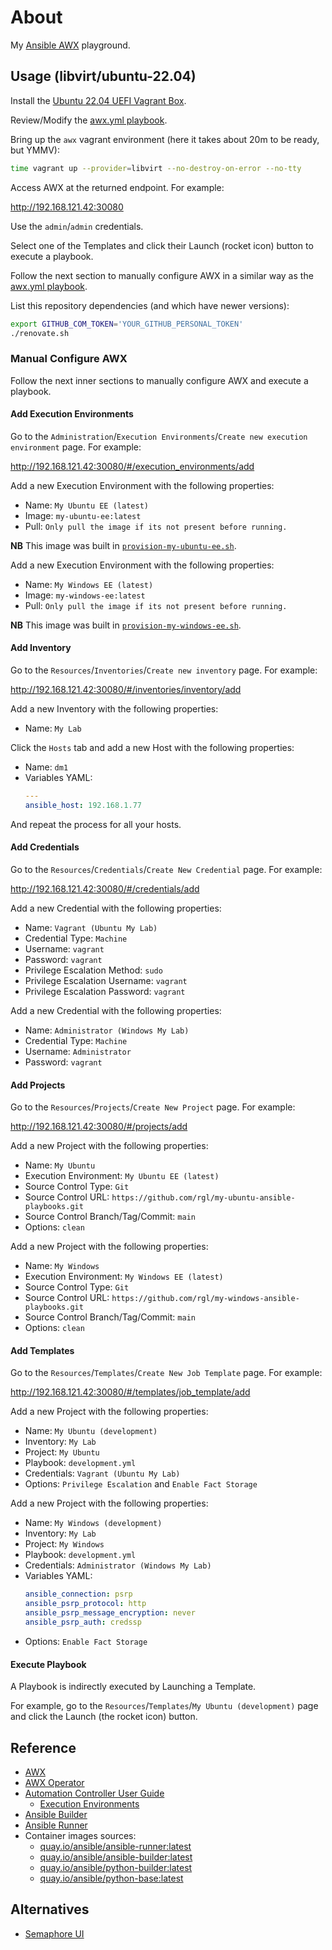 # About

My [Ansible AWX](https://github.com/ansible/awx) playground.

## Usage (libvirt/ubuntu-22.04)

Install the [Ubuntu 22.04 UEFI Vagrant Box](https://github.com/rgl/ubuntu-vagrant).

Review/Modify the [awx.yml playbook](playbooks/project/awx.yml).

Bring up the `awx` vagrant environment (here it takes about 20m to be ready, but YMMV):

```bash
time vagrant up --provider=libvirt --no-destroy-on-error --no-tty
```

Access AWX at the returned endpoint. For example:

http://192.168.121.42:30080

Use the `admin`/`admin` credentials.

Select one of the Templates and click their Launch (rocket icon) button to execute a playbook.

Follow the next section to manually configure AWX in a similar way as the [awx.yml playbook](playbooks/project/awx.yml).

List this repository dependencies (and which have newer versions):

```bash
export GITHUB_COM_TOKEN='YOUR_GITHUB_PERSONAL_TOKEN'
./renovate.sh
```

### Manual Configure AWX

Follow the next inner sections to manually configure AWX and execute a playbook.

#### Add Execution Environments

Go to the `Administration`/`Execution Environments`/`Create new execution environment` page. For example:

http://192.168.121.42:30080/#/execution_environments/add

Add a new Execution Environment with the following properties:

* Name: `My Ubuntu EE (latest)`
* Image: `my-ubuntu-ee:latest`
* Pull: `Only pull the image if its not present before running.`

**NB** This image was built in [`provision-my-ubuntu-ee.sh`](provision-my-ubuntu-ee.sh).

Add a new Execution Environment with the following properties:

* Name: `My Windows EE (latest)`
* Image: `my-windows-ee:latest`
* Pull: `Only pull the image if its not present before running.`

**NB** This image was built in [`provision-my-windows-ee.sh`](provision-my-windows-ee.sh).

#### Add Inventory

Go to the `Resources`/`Inventories`/`Create new inventory` page. For example:

http://192.168.121.42:30080/#/inventories/inventory/add

Add a new Inventory with the following properties:

* Name: `My Lab`

Click the `Hosts` tab and add a new Host with the following properties:

* Name: `dm1`
* Variables YAML:
    ```yaml
    ---
    ansible_host: 192.168.1.77
    ```

And repeat the process for all your hosts.

#### Add Credentials

Go to the `Resources`/`Credentials`/`Create New Credential` page. For example:

http://192.168.121.42:30080/#/credentials/add

Add a new Credential with the following properties:

* Name: `Vagrant (Ubuntu My Lab)`
* Credential Type: `Machine`
* Username: `vagrant`
* Password: `vagrant`
* Privilege Escalation Method: `sudo`
* Privilege Escalation Username: `vagrant`
* Privilege Escalation Password: `vagrant`

Add a new Credential with the following properties:

* Name: `Administrator (Windows My Lab)`
* Credential Type: `Machine`
* Username: `Administrator`
* Password: `vagrant`

#### Add Projects

Go to the `Resources`/`Projects`/`Create New Project` page. For example:

http://192.168.121.42:30080/#/projects/add

Add a new Project with the following properties:

* Name: `My Ubuntu`
* Execution Environment: `My Ubuntu EE (latest)`
* Source Control Type: `Git`
* Source Control URL: `https://github.com/rgl/my-ubuntu-ansible-playbooks.git`
* Source Control Branch/Tag/Commit: `main`
* Options: `clean`

Add a new Project with the following properties:

* Name: `My Windows`
* Execution Environment: `My Windows EE (latest)`
* Source Control Type: `Git`
* Source Control URL: `https://github.com/rgl/my-windows-ansible-playbooks.git`
* Source Control Branch/Tag/Commit: `main`
* Options: `clean`

#### Add Templates

Go to the `Resources`/`Templates`/`Create New Job Template` page. For example:

http://192.168.121.42:30080/#/templates/job_template/add

Add a new Project with the following properties:

* Name: `My Ubuntu (development)`
* Inventory: `My Lab`
* Project: `My Ubuntu`
* Playbook: `development.yml`
* Credentials: `Vagrant (Ubuntu My Lab)`
* Options: `Privilege Escalation` and `Enable Fact Storage`

Add a new Project with the following properties:

* Name: `My Windows (development)`
* Inventory: `My Lab`
* Project: `My Windows`
* Playbook: `development.yml`
* Credentials: `Administrator (Windows My Lab)`
* Variables YAML:
    ```yaml
    ansible_connection: psrp
    ansible_psrp_protocol: http
    ansible_psrp_message_encryption: never
    ansible_psrp_auth: credssp
    ```
* Options: `Enable Fact Storage`

#### Execute Playbook

A Playbook is indirectly executed by Launching a Template.

For example, go to the `Resources`/`Templates`/`My Ubuntu (development)` page
and click the Launch (the rocket icon) button.

## Reference

* [AWX](https://github.com/ansible/awx)
* [AWX Operator](https://github.com/ansible/awx-operator)
* [Automation Controller User Guide](https://docs.ansible.com/automation-controller/latest/html/userguide/index.html)
  * [Execution Environments](https://docs.ansible.com/automation-controller/latest/html/userguide/execution_environments.html)
* [Ansible Builder](https://ansible-builder.readthedocs.io)
* [Ansible Runner](https://ansible-runner.readthedocs.io)
* Container images sources:
  * [quay.io/ansible/ansible-runner:latest](https://github.com/ansible/ansible-runner/blob/devel/Dockerfile)
  * [quay.io/ansible/ansible-builder:latest](https://github.com/ansible/ansible-builder/blob/devel/Containerfile)
  * [quay.io/ansible/python-builder:latest](https://github.com/ansible/python-builder-image/blob/main/Containerfile)
  * [quay.io/ansible/python-base:latest](https://github.com/ansible/python-base-image/blob/main/Containerfile)

## Alternatives

* [Semaphore UI](https://github.com/semaphoreui/semaphore)
